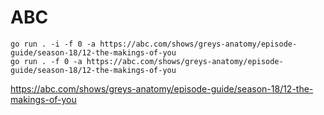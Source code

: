 # ABC

~~~
go run . -i -f 0 -a https://abc.com/shows/greys-anatomy/episode-guide/season-18/12-the-makings-of-you
go run . -f 0 -a https://abc.com/shows/greys-anatomy/episode-guide/season-18/12-the-makings-of-you
~~~

https://abc.com/shows/greys-anatomy/episode-guide/season-18/12-the-makings-of-you
